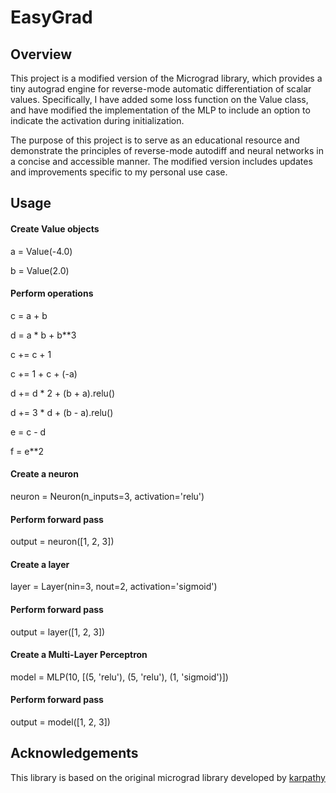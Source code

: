# EasyGrad


## Overview

This project is a modified version of the Micrograd library, which provides a tiny autograd engine for reverse-mode automatic differentiation of scalar values. Specifically, I have added some loss function on the Value class, and have modified the implementation of the MLP to include an option to indicate the activation during initialization.

The purpose of this project is to serve as an educational resource and demonstrate the principles of reverse-mode autodiff and neural networks in a concise and accessible manner. The modified version includes updates and improvements specific to my personal use case.

## Usage

#### Create Value objects
a = Value(-4.0)

b = Value(2.0)

#### Perform operations
c = a + b

d = a * b + b**3

c += c + 1

c += 1 + c + (-a)

d += d * 2 + (b + a).relu()

d += 3 * d + (b - a).relu()

e = c - d

f = e**2

#### Create a neuron
neuron = Neuron(n_inputs=3, activation='relu')

#### Perform forward pass
output = neuron([1, 2, 3])

#### Create a layer
layer = Layer(nin=3, nout=2, activation='sigmoid')

#### Perform forward pass
output = layer([1, 2, 3])

#### Create a Multi-Layer Perceptron
model = MLP(10, [(5, 'relu'), (5, 'relu'), (1, 'sigmoid')])

#### Perform forward pass
output = model([1, 2, 3])

## Acknowledgements
This library is based on the original micrograd library developed by [karpathy](https://github.com/karpathy/micrograd)

